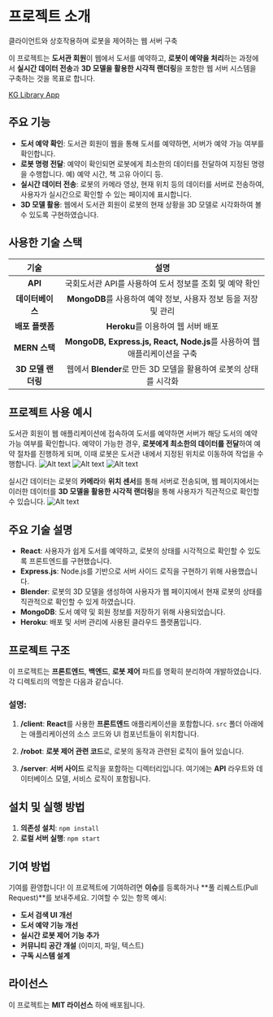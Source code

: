 # 프로젝트 소개

클라이언트와 상호작용하며 로봇을 제어하는 웹 서버 구축

이 프로젝트는 **도서관 회원**이 웹에서 도서를 예약하고, **로봇이 예약을 처리**하는 과정에서 **실시간 데이터 전송**과 **3D 모델을 활용한 시각적 랜더링**을 포함한 웹 서버 시스템을 구축하는 것을 목표로 합니다.

[KG Library App](https://kgwebserver-14978e851dae.herokuapp.com)

## 주요 기능
- **도서 예약 확인**: 도서관 회원이 웹을 통해 도서를 예약하면, 서버가 예약 가능 여부를 확인합니다.
- **로봇 명령 전달**: 예약이 확인되면 로봇에게 최소한의 데이터를 전달하여 지정된 명령을 수행합니다. 예) 예약 시간, 책 고유 아이디 등.
- **실시간 데이터 전송**: 로봇의 카메라 영상, 현재 위치 등의 데이터를 서버로 전송하여, 사용자가 실시간으로 확인할 수 있는 페이지에 표시합니다.
- **3D 모델 활용**: 웹에서 도서관 회원이 로봇의 현재 상황을 3D 모델로 시각화하여 볼 수 있도록 구현하였습니다.

## 사용한 기술 스택
| 기술 | 설명 |
|:--:|:--:|
| **API** | 국회도서관 API를 사용하여 도서 정보를 조회 및 예약 확인 |
| **데이터베이스** | **MongoDB**를 사용하여 예약 정보, 사용자 정보 등을 저장 및 관리 |
| **배포 플랫폼** | **Heroku**를 이용하여 웹 서버 배포 |
| **MERN 스택** | **MongoDB, Express.js, React, Node.js**를 사용하여 웹 애플리케이션을 구축 |
| **3D 모델 랜더링** | 웹에서 **Blender**로 만든 3D 모델을 활용하여 로봇의 상태를 시각화 |

## 프로젝트 사용 예시
도서관 회원이 웹 애플리케이션에 접속하여 도서를 예약하면 서버가 해당 도서의 예약 가능 여부를 확인합니다. 예약이 가능한 경우, **로봇에게 최소한의 데이터를 전달**하여 예약 절차를 진행하게 되며, 이때 로봇은 도서관 내에서 지정된 위치로 이동하여 작업을 수행합니다. 
![Alt text](https://github.com/jujujaejun/kg_web_server/blob/main/home.png?raw=true)
![Alt text](https://github.com/jujujaejun/kg_web_server/blob/main/reservation.png?raw=true)
![Alt text](https://github.com/jujujaejun/kg_web_server/blob/main/send.png?raw=true)

실시간 데이터는 로봇의 **카메라**와 **위치 센서**를 통해 서버로 전송되며, 웹 페이지에서는 이러한 데이터를 **3D 모델을 활용한 시각적 랜더링**을 통해 사용자가 직관적으로 확인할 수 있습니다.
![Alt text](https://github.com/jujujaejun/kg_web_server/blob/main/robot.png?raw=true)

## 주요 기술 설명
- **React**: 사용자가 쉽게 도서를 예약하고, 로봇의 상태를 시각적으로 확인할 수 있도록 프론트엔드를 구현했습니다.
- **Express.js**: Node.js를 기반으로 서버 사이드 로직을 구현하기 위해 사용했습니다.
- **Blender**: 로봇의 3D 모델을 생성하여 사용자가 웹 페이지에서 현재 로봇의 상태를 직관적으로 확인할 수 있게 하였습니다.
- **MongoDB**: 도서 예약 및 회원 정보를 저장하기 위해 사용되었습니다.
- **Heroku**: 배포 및 서버 관리에 사용된 클라우드 플랫폼입니다.


## 프로젝트 구조

이 프로젝트는 **프론트엔드**, **백엔드**, **로봇 제어** 파트를 명확히 분리하여 개발하였습니다. 각 디렉토리의 역할은 다음과 같습니다.

### **설명**:

1. **/client**: **React**를 사용한 **프론트엔드** 애플리케이션을 포함합니다. `src` 폴더 아래에는 애플리케이션의 소스 코드와 UI 컴포넌트들이 위치합니다.
   
2. **/robot**: **로봇 제어 관련 코드**로, 로봇의 동작과 관련된 로직이 들어 있습니다.

3. **/server**: **서버 사이드** 로직을 포함하는 디렉터리입니다. 여기에는 **API** 라우트와 데이터베이스 모델, 서비스 로직이 포함됩니다.


## 설치 및 실행 방법
1. **의존성 설치**:
   ``` npm install ```
2. **로컬 서버 실행**:
   ``` npm start ```


## 기여 방법
기여를 환영합니다! 이 프로젝트에 기여하려면 **이슈**를 등록하거나 **풀 리퀘스트(Pull Request)**를 보내주세요.
기여할 수 있는 항목 예시:
- **도서 검색 UI 개선**
- **도서 예약 기능 개선**
- **실시간 로봇 제어 기능 추가**
- **커뮤니티 공간 개설** (이미지, 파일, 텍스트)
- **구독 시스템 설계**

## 라이선스
이 프로젝트는 **MIT 라이선스** 하에 배포됩니다.
